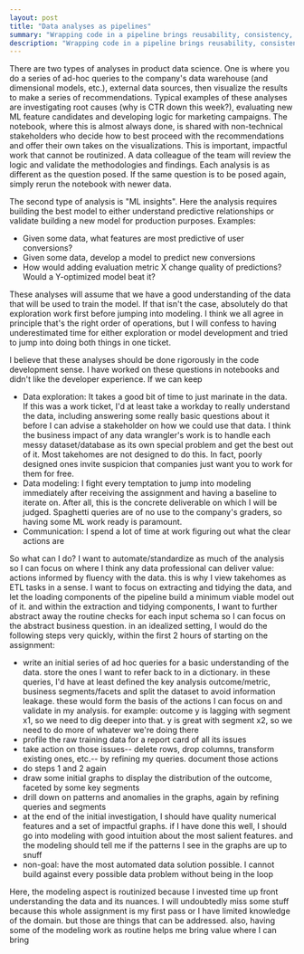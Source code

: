 ```yaml
---
layout: post
title: "Data analyses as pipelines"
summary: "Wrapping code in a pipeline brings reusability, consistency, and clarity to ad-hoc analyses. These qualities are useful for sharing best practices across projects and teams"
description: "Wrapping code in a pipeline brings reusability, consistency, and clarity to ad-hoc analyses. These qualities are useful for sharing best practices across projects and teams"
---
```


There are two types of analyses in product data science. One is where you do a series of ad-hoc queries to the company's data warehouse (and dimensional models, etc.), external data sources, then visualize the results to make a series of recommendations. Typical examples of these analyses are investigating root causes (why is CTR down this week?), evaluating new ML feature candidates and developing logic for marketing campaigns. The notebook, where this is almost always done, is shared with non-technical stakeholders who decide how to best proceed with the recommendations and offer their own takes on the visualizations. This is important, impactful work that cannot be routinized. A data colleague of the team will review the logic and validate the methodologies and findings. Each analysis is as different as the question posed. If the same question is to be posed again, simply rerun the notebook with newer data.

The second type of analysis is "ML insights". Here the analysis requires building the best model to either understand predictive relationships or validate building a new model for production purposes. Examples:
- Given some data, what features are most predictive of user conversions?
- Given some data, develop a model to predict new conversions
- How would adding evaluation metric X change quality of predictions? Would a Y-optimized model beat it?

These analyses will assume that we have a good understanding of the data that will be used to train the model. If that isn't the case, absolutely do that exploration work first before jumping into modeling. I think we all agree in principle that's the right order of operations, but I will confess to having underestimated time for either exploration or model development and tried to jump into doing both things in one ticket.

I believe that these analyses should be done rigorously in the code development sense. I have worked on these questions in notebooks and didn't like the developer experience. If we can keep

- Data exploration: It takes a good bit of time to just marinate in the data. If this was a work ticket, I'd at least take a workday to really understand the data, including answering some really basic questions about it before I can advise a stakeholder on how we could use that data. I think the business impact of any data wrangler's work is to handle each messy dataset/database as its own special problem and get the best out of it. Most takehomes are not designed to do this. In fact, poorly designed ones invite suspicion that companies just want you to work for them for free.
- Data modeling: I fight every temptation to jump into modeling immediately after receiving the assignment and having a baseline to iterate on. After all, this is the concrete deliverable on which I will be judged. Spaghetti queries are of no use to the company's graders, so having some ML work ready is paramount.
- Communication: I spend a lot of time at work figuring out what the clear actions are

So what can I do? I want to automate/standardize as much of the analysis so I can focus on where I think any data professional can deliver value: actions informed by fluency with the data. this is why I view takehomes as ETL tasks in a sense. I want to focus on extracting and tidying the data, and let the loading components of the pipeline build a minimum viable model out of it. and within the extraction and tidying components, I want to further abstract away the routine checks for each input schema so I can focus on the abstract business question. in an idealized setting, I would do the following steps very quickly, within the first 2 hours of starting on the assignment:

- write an initial series of ad hoc queries for a basic understanding of the data. store the ones I want to refer back to in a dictionary. in these queries, I'd have at least defined the key analysis outcome/metric, business segments/facets and split the dataset to avoid information leakage. these would form the basis of the actions I can focus on and validate in my analysis. for example: outcome y is lagging with segment x1, so we need to dig deeper into that. y is great with segment x2, so we need to do more of whatever we're doing there
- profile the raw training data for a report card of all its issues
- take action on those issues-- delete rows, drop columns, transform existing ones, etc.-- by refining my queries. document those actions
- do steps 1 and 2 again
- draw some initial graphs to display the distribution of the outcome, faceted by some key segments
- drill down on patterns and anomalies in the graphs, again by refining queries and segments
- at the end of the initial investigation, I should have quality numerical features and a set of impactful graphs. if I have done this well, I should go into modeling with good intuition about the most salient features. and the modeling should tell me if the patterns I see in the graphs are up to snuff
- non-goal: have the most automated data solution possible. I cannot build against every possible data problem without being in the loop

Here, the modeling aspect is routinized because I invested time up front understanding the data and its nuances. I will undoubtedly miss some stuff because this whole assignment is my first pass or I have limited knowledge of the domain. but those are things that can be addressed. also, having some of the modeling work as routine helps me bring value where I can bring